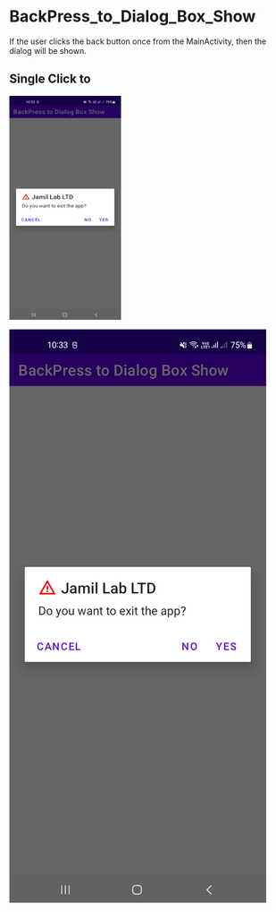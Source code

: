 # BackPress_to_Dialog_Box_Show

If the user clicks the back button once from the MainActivity, then the dialog will be shown.

## Single Click to
<img src="/image/ss.jpg" alt="Example Image" width="200" height="400">


![Exit Dialog](/image/ss.jpg)
